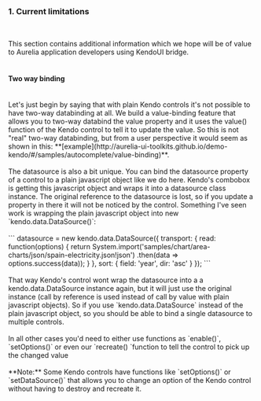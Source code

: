 <br>

### 1. Current limitations
<br>

This section contains additional information which we hope will be of value to Aurelia application developers using KendoUI bridge.
<br><br>

#### Two way binding
<br>
Let's just begin by saying that with plain Kendo controls it's not possible to have two-way databinding at all. We build a value-binding feature that allows you to two-way databind the value property and it uses the value() function of the Kendo control to tell it to update the value. So this is not "real" two-way databinding, but from a user perspective it would seem as shown in this: **[example](http://aurelia-ui-toolkits.github.io/demo-kendo/#/samples/autocomplete/value-binding)**.
<br>
<br>
The datasource is also a bit unique. You can bind the datasource property of a control to a plain javascript object like we do here. Kendo's combobox is getting this javascript object and wraps it into a datasource class instance. The original reference to the datasource is lost, so if you update a property in there it will not be noticed by the control. Something I've seen work is wrapping the plain javascript object into new `kendo.data.DataSource()`:
<br><br>
```
	datasource = new kendo.data.DataSource({
		transport: {
		  read: function(options) {
		    return System.import('samples/chart/area-charts/json/spain-electricity.json!json')
		    .then(data => options.success(data));
		  }
		},
		sort: {
		  field: 'year',
		  dir: 'asc'
		}
	});
```
<br><br>
That way Kendo's control wont wrap the datasource into a a kendo.data.DataSource instance again, but it will just use the original instance (call by reference is used instead of call by value with plain javascript objects). So if you use `kendo.data.DataSource` instead of the plain javascript object, so you should be able to bind a single datasource to multiple controls.
<br>
<br>
In all other cases you'd need to either use functions as `enable()`, `setOptions()` or even our `recreate() `function to tell the control to pick up the changed value
<br>
<br>
**Note:** Some Kendo controls have functions like `setOptions()` or `setDataSource()` that allows you to change an option of the Kendo control without having to destroy and recreate it.
